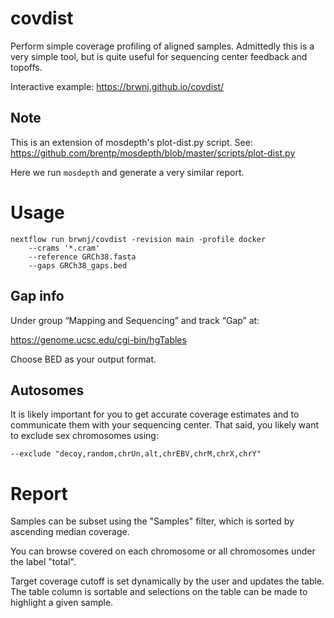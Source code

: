 # covdist
Perform simple coverage profiling of aligned samples. Admittedly this is
a very simple tool, but is quite useful for sequencing center feedback and
topoffs.

Interactive example: https://brwnj.github.io/covdist/

## Note

This is an extension of mosdepth's plot-dist.py script. See:
https://github.com/brentp/mosdepth/blob/master/scripts/plot-dist.py

Here we run `mosdepth` and generate a very similar report.

# Usage

```
nextflow run brwnj/covdist -revision main -profile docker
    --crams '*.cram'
    --reference GRCh38.fasta
    --gaps GRCh38_gaps.bed
```

## Gap info

Under group “Mapping and Sequencing” and track “Gap” at:

https://genome.ucsc.edu/cgi-bin/hgTables

Choose BED as your output format.

## Autosomes

It is likely important for you to get accurate coverage estimates and to
communicate them with your sequencing center. That said, you likely want
to exclude sex chromosomes using:

```
--exclude "decoy,random,chrUn,alt,chrEBV,chrM,chrX,chrY"
```

# Report

Samples can be subset using the "Samples" filter, which is sorted by ascending median coverage.

You can browse covered on each chromosome or all chromosomes under the label "total".

Target coverage cutoff is set dynamically by the user and updates the table. The table
column is sortable and selections on the table can be made to highlight a given sample.
